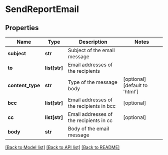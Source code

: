 # SendReportEmail

## Properties
Name | Type | Description | Notes
------------ | ------------- | ------------- | -------------
**subject** | **str** | Subject of the email message | 
**to** | **list[str]** | Email addresses of the recipients | 
**content_type** | **str** | Type of the message body | [optional] [default to 'html']
**bcc** | **list[str]** | Email addresses of the recipients in bcc | [optional] 
**cc** | **list[str]** | Email addresses of the recipients in cc | [optional] 
**body** | **str** | Body of the email message | 

[[Back to Model list]](../README.md#documentation-for-models) [[Back to API list]](../README.md#documentation-for-api-endpoints) [[Back to README]](../README.md)


